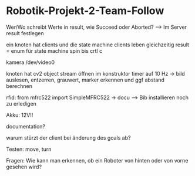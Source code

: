 # Robotik-Projekt-2-Team-Follow
Wer/Wo schreibt Werte in result, wie Succeed oder Aborted?
--> Im Server result festlegen

ein knoten hat clients und die state machine
clients leben gleichzeitig
result = enum für state machine
spin bis crtl c

kamera
/dev/video0

knoten hat cv2 object
stream öffnen im konstruktor
timer auf 10 Hz
-> bild auslesen, entzerren, grauwert, marker erkennen und ggf abstand berechnen

rfid:
from mfrc522 import SimpleMFRC522
-> docu
--> Bib installieren noch zu erledigen

Akku: 12V!!

documentation?

warum stürzt der client bei änderung des goals ab?

Testen: move, turn

 Fragen: 
 Wie kann man erkennen, ob ein Roboter von hinten oder von vorne gesehen wird?
 
